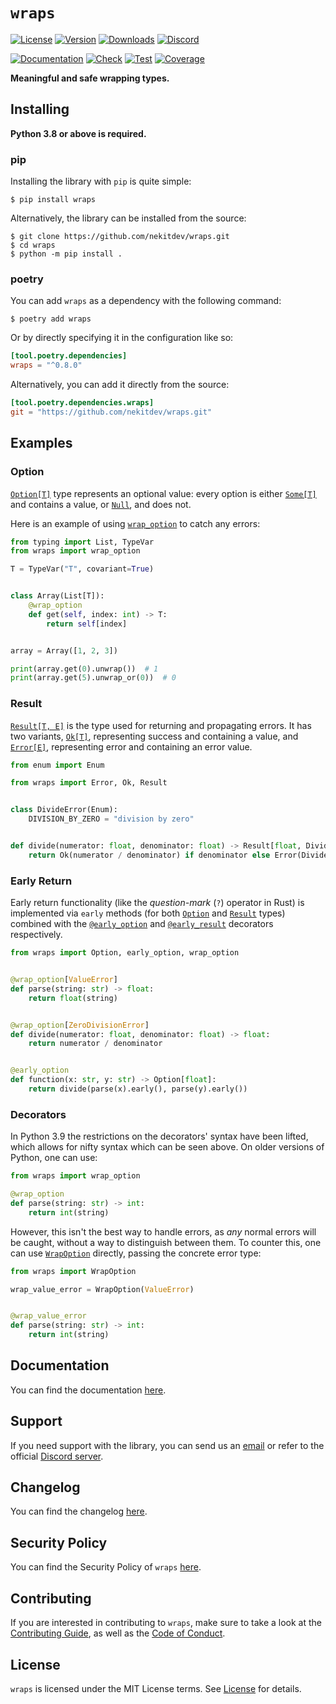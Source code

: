 # `wraps`

[![License][License Badge]][License]
[![Version][Version Badge]][Package]
[![Downloads][Downloads Badge]][Package]
[![Discord][Discord Badge]][Discord]

[![Documentation][Documentation Badge]][Documentation]
[![Check][Check Badge]][Actions]
[![Test][Test Badge]][Actions]
[![Coverage][Coverage Badge]][Coverage]

**Meaningful and safe wrapping types.**

## Installing

**Python 3.8 or above is required.**

### pip

Installing the library with `pip` is quite simple:

```console
$ pip install wraps
```

Alternatively, the library can be installed from the source:

```console
$ git clone https://github.com/nekitdev/wraps.git
$ cd wraps
$ python -m pip install .
```

### poetry

You can add `wraps` as a dependency with the following command:

```console
$ poetry add wraps
```

Or by directly specifying it in the configuration like so:

```toml
[tool.poetry.dependencies]
wraps = "^0.8.0"
```

Alternatively, you can add it directly from the source:

```toml
[tool.poetry.dependencies.wraps]
git = "https://github.com/nekitdev/wraps.git"
```

## Examples

### Option

[`Option[T]`][wraps.option.Option] type represents an optional value: every option is either
[`Some[T]`][wraps.option.Some] and contains a value, or [`Null`][wraps.option.Null], and does not.

Here is an example of using [`wrap_option`][wraps.wraps.wrap_option] to catch any errors:

```python
from typing import List, TypeVar
from wraps import wrap_option

T = TypeVar("T", covariant=True)


class Array(List[T]):
    @wrap_option
    def get(self, index: int) -> T:
        return self[index]


array = Array([1, 2, 3])

print(array.get(0).unwrap())  # 1
print(array.get(5).unwrap_or(0))  # 0
```

### Result

[`Result[T, E]`][wraps.result.Result] is the type used for returning and propagating errors.
It has two variants, [`Ok[T]`][wraps.result.Ok], representing success and containing a value,
and [`Error[E]`][wraps.result.Error], representing error and containing an error value.

```python
from enum import Enum

from wraps import Error, Ok, Result


class DivideError(Enum):
    DIVISION_BY_ZERO = "division by zero"


def divide(numerator: float, denominator: float) -> Result[float, DivideError]:
    return Ok(numerator / denominator) if denominator else Error(DivideError.DIVISION_BY_ZERO)
```

### Early Return

Early return functionality (like the *question-mark* (`?`) operator in Rust) is implemented via `early` methods
(for both [`Option`][wraps.option.Option] and [`Result`][wraps.result.Result] types)
combined with the [`@early_option`][wraps.early.early_option] and
[`@early_result`][wraps.early.early_result] decorators respectively.

```python
from wraps import Option, early_option, wrap_option


@wrap_option[ValueError]
def parse(string: str) -> float:
    return float(string)


@wrap_option[ZeroDivisionError]
def divide(numerator: float, denominator: float) -> float:
    return numerator / denominator


@early_option
def function(x: str, y: str) -> Option[float]:
    return divide(parse(x).early(), parse(y).early())
```

### Decorators

In Python 3.9 the restrictions on the decorators' syntax have been lifted, which allows for nifty
syntax which can be seen above. On older versions of Python, one can use:

```python
from wraps import wrap_option

@wrap_option
def parse(string: str) -> int:
    return int(string)
```

However, this isn't the best way to handle errors, as *any* normal errors will be caught, without
a way to distinguish between them.
To counter this, one can use [`WrapOption`][wraps.wraps.WrapOption] directly,
passing the concrete error type:

```python
from wraps import WrapOption

wrap_value_error = WrapOption(ValueError)


@wrap_value_error
def parse(string: str) -> int:
    return int(string)
```

## Documentation

You can find the documentation [here][Documentation].

## Support

If you need support with the library, you can send us an [email][Email]
or refer to the official [Discord server][Discord].

## Changelog

You can find the changelog [here][Changelog].

## Security Policy

You can find the Security Policy of `wraps` [here][Security].

## Contributing

If you are interested in contributing to `wraps`, make sure to take a look at the
[Contributing Guide][Contributing Guide], as well as the [Code of Conduct][Code of Conduct].

## License

`wraps` is licensed under the MIT License terms. See [License][License] for details.

[Email]: mailto:support@nekit.dev

[Discord]: https://nekit.dev/discord

[Actions]: https://github.com/nekitdev/wraps/actions

[Changelog]: https://github.com/nekitdev/wraps/blob/main/CHANGELOG.md
[Code of Conduct]: https://github.com/nekitdev/wraps/blob/main/CODE_OF_CONDUCT.md
[Contributing Guide]: https://github.com/nekitdev/wraps/blob/main/CONTRIBUTING.md
[Security]: https://github.com/nekitdev/wraps/blob/main/SECURITY.md

[License]: https://github.com/nekitdev/wraps/blob/main/LICENSE

[Package]: https://pypi.org/project/wraps
[Coverage]: https://codecov.io/gh/nekitdev/wraps
[Documentation]: https://nekitdev.github.io/wraps

[Discord Badge]: https://img.shields.io/badge/chat-discord-5865f2
[License Badge]: https://img.shields.io/pypi/l/wraps
[Version Badge]: https://img.shields.io/pypi/v/wraps
[Downloads Badge]: https://img.shields.io/pypi/dm/wraps

[Documentation Badge]: https://github.com/nekitdev/wraps/workflows/docs/badge.svg
[Check Badge]: https://github.com/nekitdev/wraps/workflows/check/badge.svg
[Test Badge]: https://github.com/nekitdev/wraps/workflows/test/badge.svg
[Coverage Badge]: https://codecov.io/gh/nekitdev/wraps/branch/main/graph/badge.svg

[wraps.option.Option]: https://nekitdev.github.io/wraps/reference/option#wraps.option.Option
[wraps.option.Some]: https://nekitdev.github.io/wraps/reference/option#wraps.option.Some
[wraps.option.Null]: https://nekitdev.github.io/wraps/reference/option#wraps.option.Null

[wraps.result.Result]: https://nekitdev.github.io/wraps/reference/result#wraps.result.Result
[wraps.result.Ok]: https://nekitdev.github.io/wraps/reference/result#wraps.result.Ok
[wraps.result.Error]: https://nekitdev.github.io/wraps/reference/result#wraps.result.Error

[wraps.wraps.wrap_option]: https://nekitdev.github.io/wraps/reference/wraps#wraps.wraps.wrap_option

[wraps.wraps.WrapOption]: https://nekitdev.github.io/wraps/reference/wraps#wraps.wraps.WrapOption

[wraps.early.early_option]: https://nekitdev.github.io/wraps/reference/early#wraps.early.early_option
[wraps.early.early_result]: https://nekitdev.github.io/wraps/reference/early#wraps.early.early_result
